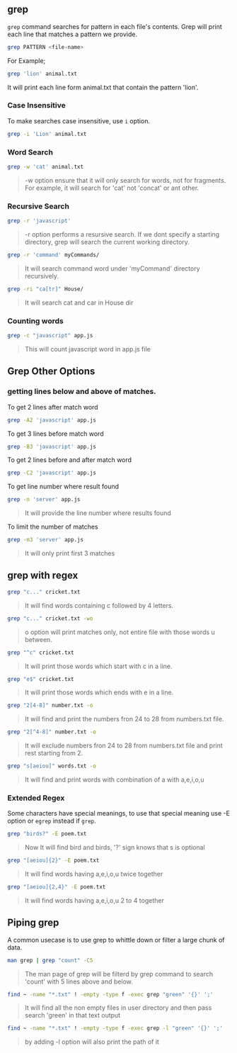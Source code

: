 ## grep

`grep` command searches for pattern in each file's contents.
Grep will print each line that matches a pattern we provide.

```bash
grep PATTERN <file-name>
```

For Example;

```bash
grep 'lion' animal.txt
```
It will print each line form animal.txt that contain the pattern 'lion'.


### Case Insensitive

To make searches case insensitive, use `i` option.

```bash
grep -i 'Lion' animal.txt
```

### Word Search

```bash
grep -w 'cat' animal.txt
```

> -w option ensure that it will only search for words, not for fragments.
> For example, it will search for 'cat' not 'concat' or ant other.


### Recursive Search

```bash
grep -r 'javascript'
```

> -r option performs a resursive search.
> If we dont specify a starting directory, grep will search the current working directory.

```bash
grep -r 'command' myCommands/
```
> It will search command word under 'myCommand' directory recursively.

```bash
grep -ri "ca[tr]" House/
```

> It will search cat and car in House dir


### Counting words

```bash
grep -c "javascript" app.js
```

> This will count javascript word in app.js file


## Grep Other Options

### getting lines below and above of matches.

To get 2 lines after match word
```bash
grep -A2 'javascript' app.js
```

To get 3 lines before match word
```bash
grep -B3 'javascript' app.js
```

To get 2 lines before and after match word
```bash
grep -C2 'javascript' app.js
```

To get line number where result found
```bash
grep -n 'server' app.js
```

> It will provide the line number where results found


To limit the number of matches
```bash
grep -m3 'server' app.js
```
> It will only print first 3 matches


## grep with regex

```bash
grep "c..." cricket.txt
```
> It will find words containing c followed by 4 letters.


```bash
grep "c..." cricket.txt -wo
```
> o option will print matches only, not entire file with those words u between.


```bash
grep "^c" cricket.txt
```
> It will print those words which start with c in a line.


```bash
grep "e$" cricket.txt
```
> It will print those words which ends with e in a line.


```bash
grep "2[4-8]" number.txt -o
```
> It will find and print the numbers fron 24 to 28 from numbers.txt file.


```bash
grep "2[^4-8]" number.txt -o
```
> It will exclude numbers fron 24 to 28 from numbers.txt file and print rest starting from 2.


```bash
grep "s[aeiou]" words.txt -o
```
> It will find and print words with combination of a with a,e,i,o,u



### Extended Regex

Some characters have special meanings, to use that special meaning use -E option or  `egrep` instead if `grep`.

```bash
grep "birds?" -E poem.txt
```
> Now It will find bird and birds, '?' sign knows that s is optional


```bash
grep "[aeiou]{2}" -E poem.txt
```

> It will find words having a,e,i,o,u twice together


```bash
grep "[aeiou]{2,4}" -E poem.txt
```

> It will find words having a,e,i,o,u 2 to 4 together


## Piping grep

A common usecase is to use grep to whittle down or filter a large chunk of data.

```bash
man grep | grep "count" -C5
```
> The man page of grep will be filterd by grep command to search 'count' with 5 lines above and below.


```bash
find ~ -name "*.txt" ! -empty -type f -exec grep "green" '{}' ';'
```

> It will find all the non empty files in user directory and then pass search 'green' in that text output

```bash
find ~ -name "*.txt" ! -empty -type f -exec grep -l "green" '{}' ';'
```
> by adding -l option will also print the path of it
